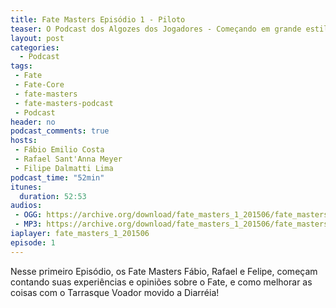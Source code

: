 ```yaml
---
title: Fate Masters Episódio 1 - Piloto
teaser: O Podcast dos Algozes dos Jogadores - Começando em grande estilo!
layout: post
categories:
  - Podcast
tags:
 - Fate
 - Fate-Core
 - fate-masters
 - fate-masters-podcast
 - Podcast
header: no
podcast_comments: true 
hosts:
 - Fábio Emilio Costa
 - Rafael Sant'Anna Meyer
 - Filipe Dalmatti Lima
podcast_time: "52min"
itunes:
  duration: 52:53
audios:
 - OGG: https://archive.org/download/fate_masters_1_201506/fate_masters_1.ogg
 - MP3: https://archive.org/download/fate_masters_1_201506/fate_masters_1.mp3
iaplayer: fate_masters_1_201506
episode: 1
---
```


Nesse primeiro Episódio, os Fate Masters Fábio, Rafael e Felipe, começam contando suas experiências e opiniões sobre o Fate, e como melhorar as coisas com o Tarrasque Voador movido a Diarréia!


